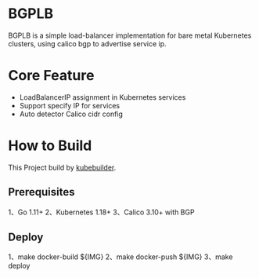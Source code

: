 # BGPLB
BGPLB is a simple load-balancer implementation for bare metal Kubernetes clusters, using calico bgp to advertise service ip.

# Core Feature

* LoadBalancerIP assignment in Kubernetes services
* Support specify IP for services
* Auto detector Calico cidr config


# How to Build
This Project build by [kubebuilder](https://github.com/kubernetes-sigs/kubebuilder).

## Prerequisites
1、Go 1.11+
2、Kubernetes 1.18+
3、Calico 3.10+ with BGP

## Deploy
1、make docker-build ${IMG}
2、make  docker-push ${IMG}
3、make deploy
